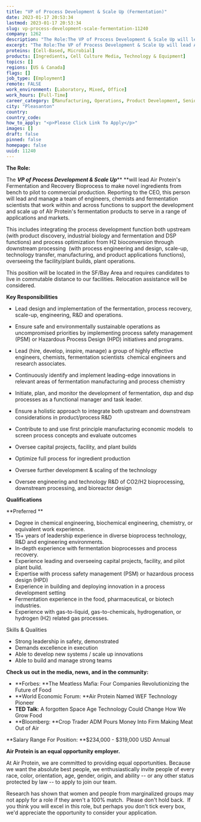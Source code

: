 ```yaml
---
title: "VP of Process Development & Scale Up (Fermentation)"
date: 2023-01-17 20:53:34
lastmod: 2023-01-17 20:53:34
slug: vp-process-development-scale-fermentation-11240
company: 1262
description: "The Role:The VP of Process Development & Scale Up will lead Air Protein’s Fermentation and Recovery Bioprocess to make novel ingredients from bench to pilot to commercial production. Reporting to the CEO, this person will lead and manage a team of engineers, chemists and fermentation scientists that work within and across functions to support the development and scale up of AIr Protein’s fermentation products to serve in a range of applications and markets.  "
excerpt: "The Role:The VP of Process Development & Scale Up will lead Air Protein’s Fermentation and Recovery Bioprocess to make novel ingredients from bench to pilot to commercial production. Reporting to the CEO, this person will lead and manage a team of engineers, chemists and fermentation scientists that work within and across functions to support the development and scale up of AIr Protein’s fermentation products to serve in a range of applications and markets.  "
proteins: [Cell-Based, Microbial]
products: [Ingredients, Cell Culture Media, Technology & Equipment]
topics: []
regions: [US & Canada]
flags: []
job_type: [Employment]
remote: FALSE
work_environment: [Laboratory, Mixed, Office]
work_hours: [Full-Time]
career_category: [Manufacturing, Operations, Product Development, Senior Management]
city: "Pleasanton"
country: 
country_code: 
how_to_apply: "<p>Please Click Link To Apply</p>"
images: []
draft: false
pinned: false
homepage: false
uuid: 11240
---
```

**The Role:**

The ***VP of Process Development & Scale Up***** **will lead Air
Protein's Fermentation and Recovery Bioprocess to make novel ingredients
from bench to pilot to commercial production. Reporting to the CEO, this
person will lead and manage a team of engineers, chemists and
fermentation scientists that work within and across functions to support
the development and scale up of AIr Protein's fermentation products to
serve in a range of applications and markets.  

This includes integrating the process development function both upstream
(with product discovery, industrial biology and fermentation and DSP
functions) and process optimization from H2 bioconversion through
downstream processing  (with process engineering and design, scale-up,
technology transfer, manufacturing, and product applications functions),
overseeing the facility/plant builds, plant operations.  

This position will be located in the SF/Bay Area and requires candidates
to live in commutable distance to our facilities. Relocation assistance
will be considered.

**Key Responsibilities**

-   Lead design and implementation of the fermentation, process
    recovery, scale-up, engineering, R&D and operations.

-   Ensure safe and environmentally sustainable operations as
    uncompromised priorities by implementing process safety management
    (PSM) or Hazardous Process Design (HPD) initiatives and programs.

-   Lead (hire, develop, inspire, manage) a group of highly effective
    engineers, chemists, fermentation scientists  chemical engineers and
    research associates.

-   Continuously identify and implement leading-edge innovations in
    relevant areas of fermentation manufacturing and process chemistry

-   Initiate, plan, and monitor the development of fermentation, dsp and
    dsp processes as a functional manager and task leader.

-   Ensure a holistic approach to integrate both upstream and downstream
    considerations in product/process R&D

-   Contribute to and use first principle manufacturing economic models 
    to screen process concepts and evaluate outcomes

-   Oversee capital projects, facility, and plant builds

-   Optimize full process for ingredient production

-   Oversee further development & scaling of the technology

-   Oversee engineering and technology R&D of CO2/H2 bioprocessing,
    downstream processing, and bioreactor design

**Qualifications**

**Preferred **

-   Degree in chemical engineering, biochemical engineering, chemistry,
    or equivalent work experience.
-   15+ years of leadership experience in diverse bioprocess technology,
    R&D and engineering environments.
-   In-depth experience with fermentation bioprocesses and process
    recovery.
-   Experience leading and overseeing capital projects, facility, and
    pilot plant build.
-   Expertise with process safety management (PSM) or hazardous process
    design (HPD)
-   Experience in building and deploying innovation in a process
    development setting
-   Fermentation experience in the food, pharmaceutical, or biotech
    industries.
-   Experience with gas-to-liquid, gas-to-chemicals, hydrogenation, or
    hydrogen (H2) related gas processes.

Skills & Qualities

-   Strong leadership in safety, demonstrated 
-   Demands excellence in execution 
-   Able to develop new systems / scale up innovations
-   Able to build and manage strong teams

**Check us out in the media, news, and in the community:**

-   **Forbes: **The Meatless Mafia: Four Companies Revolutionizing the
    Future of Food
-   **World Economic Forum: **Air Protein Named WEF Technology Pioneer
-   **TED Talk**: A forgotten Space Age Technology Could Change How We
    Grow Food
-   **Bloomberg: **Crop Trader ADM Pours Money Into Firm Making Meat Out
    of Air

**Salary Range For Position: **\$234,000 - \$319,000 USD Annual

**Air Protein is an equal opportunity employer.**

At Air Protein, we are committed to providing equal opportunities.
Because we want the absolute best people, we enthusiastically invite
people of every race, color, orientation, age, gender, origin, and
ability -- or any other status protected by law -- to apply to join our
team. 

Research has shown that women and people from marginalized groups may
not apply for a role if they aren\'t a 100% match.  Please don\'t hold
back.  If you think you will excel in this role, but perhaps you don't
tick every box, we\'d appreciate the opportunity to consider your
application.
